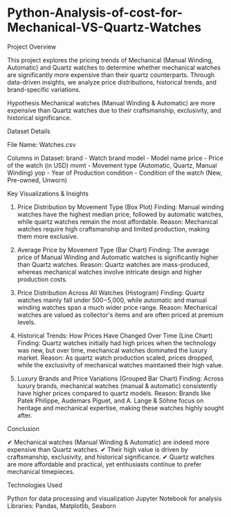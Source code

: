 # Python-Analysis-of-cost-for-Mechanical-VS-Quartz-Watches

Project Overview

This project explores the pricing trends of Mechanical (Manual Winding, Automatic) and Quartz watches to determine whether mechanical watches are significantly more expensive than their quartz counterparts. Through data-driven insights, we analyze price distributions, historical trends, and brand-specific variations.

Hypothesis
Mechanical watches (Manual Winding & Automatic) are more expensive than Quartz watches due to their craftsmanship, exclusivity, and historical significance.

Dataset Details

File Name: Watches.csv

Columns in Dataset:
brand - Watch brand
model - Model name
price - Price of the watch (in USD)
mvmt - Movement type (Automatic, Quartz, Manual Winding)
yop - Year of Production
condition - Condition of the watch (New, Pre-owned, Unworn)

Key Visualizations & Insights

1. Price Distribution by Movement Type (Box Plot)
Finding: Manual winding watches have the highest median price, followed by automatic watches, while quartz watches remain the most affordable.
Reason: Mechanical watches require high craftsmanship and limited production, making them more exclusive.

2. Average Price by Movement Type (Bar Chart)
Finding: The average price of Manual Winding and Automatic watches is significantly higher than Quartz watches.
Reason: Quartz watches are mass-produced, whereas mechanical watches involve intricate design and higher production costs.

3. Price Distribution Across All Watches (Histogram)
Finding: Quartz watches mainly fall under $500-$5,000, while automatic and manual winding watches span a much wider price range.
Reason: Mechanical watches are valued as collector's items and are often priced at premium levels.

4. Historical Trends: How Prices Have Changed Over Time (Line Chart)
Finding: Quartz watches initially had high prices when the technology was new, but over time, mechanical watches dominated the luxury market.
Reason: As quartz watch production scaled, prices dropped, while the exclusivity of mechanical watches maintained their high value.

5. Luxury Brands and Price Variations (Grouped Bar Chart)
Finding: Across luxury brands, mechanical watches (manual & automatic) consistently have higher prices compared to quartz models.
Reason: Brands like Patek Philippe, Audemars Piguet, and A. Lange & Söhne focus on heritage and mechanical expertise, making these watches highly sought after.

Conclusion

✔ Mechanical watches (Manual Winding & Automatic) are indeed more expensive than Quartz watches.
✔ Their high value is driven by craftsmanship, exclusivity, and historical significance.
✔ Quartz watches are more affordable and practical, yet enthusiasts continue to prefer mechanical timepieces.

Technologies Used

Python for data processing and visualization
Jupyter Notebook for analysis
Libraries: Pandas, Matplotlib, Seaborn
